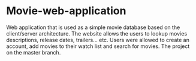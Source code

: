 # Movie-web-application
Web application that is used as a simple movie database based on the client/server architecture. The website allows the users to lookup movies descriptions, release dates, trailers… etc. Users were allowed to create an account, add movies to their watch list and search for movies.
The project on the master branch.
